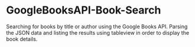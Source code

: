 # GoogleBooksAPI-Book-Search

Searching for books by title or author using the Google Books API. Parsing the JSON data and listing the results using tableview in order to display the book details.
